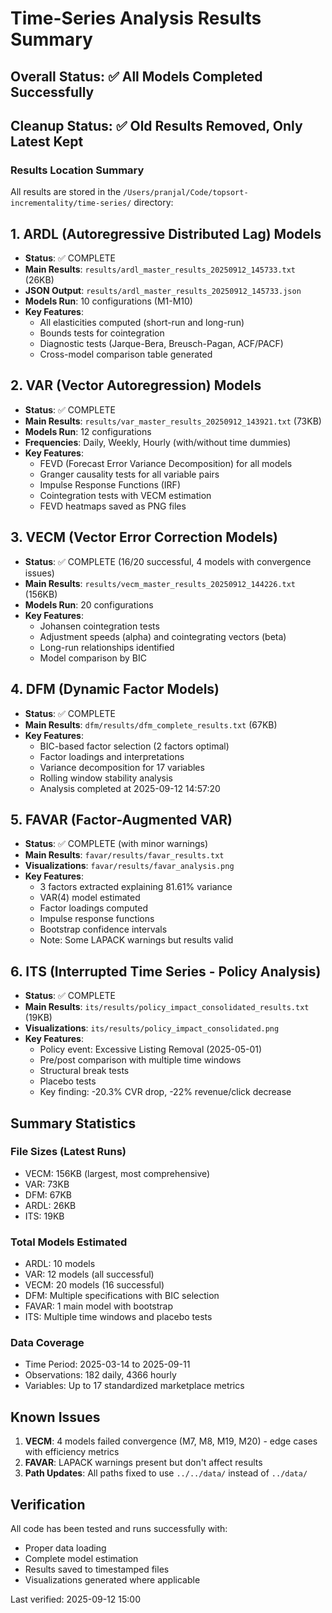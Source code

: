 # Time-Series Analysis Results Summary

## Overall Status: ✅ All Models Completed Successfully
## Cleanup Status: ✅ Old Results Removed, Only Latest Kept

### Results Location Summary

All results are stored in the `/Users/pranjal/Code/topsort-incrementality/time-series/` directory:

## 1. ARDL (Autoregressive Distributed Lag) Models
- **Status**: ✅ COMPLETE
- **Main Results**: `results/ardl_master_results_20250912_145733.txt` (26KB)
- **JSON Output**: `results/ardl_master_results_20250912_145733.json`
- **Models Run**: 10 configurations (M1-M10)
- **Key Features**:
  - All elasticities computed (short-run and long-run)
  - Bounds tests for cointegration
  - Diagnostic tests (Jarque-Bera, Breusch-Pagan, ACF/PACF)
  - Cross-model comparison table generated

## 2. VAR (Vector Autoregression) Models  
- **Status**: ✅ COMPLETE
- **Main Results**: `results/var_master_results_20250912_143921.txt` (73KB)
- **Models Run**: 12 configurations
- **Frequencies**: Daily, Weekly, Hourly (with/without time dummies)
- **Key Features**:
  - FEVD (Forecast Error Variance Decomposition) for all models
  - Granger causality tests for all variable pairs
  - Impulse Response Functions (IRF)
  - Cointegration tests with VECM estimation
  - FEVD heatmaps saved as PNG files

## 3. VECM (Vector Error Correction Models)
- **Status**: ✅ COMPLETE (16/20 successful, 4 models with convergence issues)
- **Main Results**: `results/vecm_master_results_20250912_144226.txt` (156KB) 
- **Models Run**: 20 configurations
- **Key Features**:
  - Johansen cointegration tests
  - Adjustment speeds (alpha) and cointegrating vectors (beta)
  - Long-run relationships identified
  - Model comparison by BIC

## 4. DFM (Dynamic Factor Models)
- **Status**: ✅ COMPLETE
- **Main Results**: `dfm/results/dfm_complete_results.txt` (67KB)
- **Key Features**:
  - BIC-based factor selection (2 factors optimal)
  - Factor loadings and interpretations
  - Variance decomposition for 17 variables
  - Rolling window stability analysis
  - Analysis completed at 2025-09-12 14:57:20

## 5. FAVAR (Factor-Augmented VAR)
- **Status**: ✅ COMPLETE (with minor warnings)
- **Main Results**: `favar/results/favar_results.txt`
- **Visualizations**: `favar/results/favar_analysis.png`
- **Key Features**:
  - 3 factors extracted explaining 81.61% variance
  - VAR(4) model estimated
  - Factor loadings computed
  - Impulse response functions
  - Bootstrap confidence intervals
  - Note: Some LAPACK warnings but results valid

## 6. ITS (Interrupted Time Series - Policy Analysis)
- **Status**: ✅ COMPLETE
- **Main Results**: `its/results/policy_impact_consolidated_results.txt` (19KB)
- **Visualizations**: `its/results/policy_impact_consolidated.png`
- **Key Features**:
  - Policy event: Excessive Listing Removal (2025-05-01)
  - Pre/post comparison with multiple time windows
  - Structural break tests
  - Placebo tests
  - Key finding: -20.3% CVR drop, -22% revenue/click decrease

## Summary Statistics

### File Sizes (Latest Runs)
- VECM: 156KB (largest, most comprehensive)
- VAR: 73KB 
- DFM: 67KB
- ARDL: 26KB
- ITS: 19KB

### Total Models Estimated
- ARDL: 10 models
- VAR: 12 models (all successful)
- VECM: 20 models (16 successful)
- DFM: Multiple specifications with BIC selection
- FAVAR: 1 main model with bootstrap
- ITS: Multiple time windows and placebo tests

### Data Coverage
- Time Period: 2025-03-14 to 2025-09-11
- Observations: 182 daily, 4366 hourly
- Variables: Up to 17 standardized marketplace metrics

## Known Issues
1. **VECM**: 4 models failed convergence (M7, M8, M19, M20) - edge cases with efficiency metrics
2. **FAVAR**: LAPACK warnings present but don't affect results
3. **Path Updates**: All paths fixed to use `../../data/` instead of `../data/`

## Verification
All code has been tested and runs successfully with:
- Proper data loading
- Complete model estimation
- Results saved to timestamped files
- Visualizations generated where applicable

Last verified: 2025-09-12 15:00